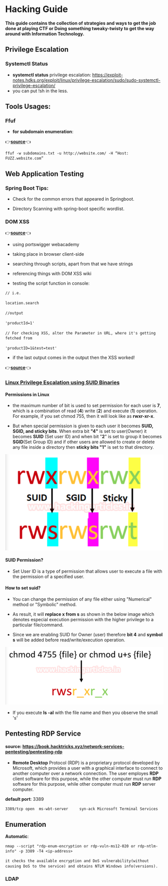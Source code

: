 # Hacking Guide

**This guide contains the collection of strategies and ways to get the job done at playing CTF or Doing something tweaky-twisty to get the way around with Information Technology.**

## Privilege Escalation

### Systemctl Status

- **systemctl status** privilege escalation: https://exploit-notes.hdks.org/exploit/linux/privilege-escalation/sudo/sudo-systemctl-privilege-escalation/
- you can put !sh in the less.

## Tools Usages:

### Ffuf

- **for subdomain enumeration**:

👉[**source**](https://medium.com/quiknapp/fuzz-faster-with-ffuf-c18c031fc480)👈
```
ffuf -w subdomains.txt -u http://website.com/ -H “Host: FUZZ.website.com”
```

## Web Application Testing

### Spring Boot Tips:

- Check for the common errors that appeared in Springboot.

- Directory Scanning with spring-boot specific wordlist.

### DOM XSS

👉[**source**](https://www.youtube.com/watch?v=ojiOCfg-FXU)👈

- using portswigger webacademy

- taking place in browser client-side

- searching through scripts, apart from that we have strings

- referencing things with DOM XSS wiki

- testing the script function in console:

```
// i.e.

location.search

//output

'productId=1'

// For checking XSS, alter the Parameter in URL, where it's getting fetched from

'productID=1&test=test'
```

- if the last output comes in the output then the XSS worked!

👉[**source**](https://www.youtube.com/watch?v=_3Wgx1FabIo)👈

### [Linux Privilege Escalation using SUID Binaries](https://www.hackingarticles.in/linux-privilege-escalation-using-suid-binaries/)

#### Permissions in Linux

- the maximum number of bit is used to set permission for each user is **7**, which is a combination of read (**4**) write (**2**) and execute (**1**) operation. For example, if you set chmod 755, then it will look like as **rwxr-xr-x**.

- But when special permission is given to each user it becomes **SUID, SGID, and sticky bits**. When extra bit **"4"** is set to user(Owner) it becomes **SUID** (Set user ID) and when bit "**2**" is set to group it becomes **SGID**(Set Group ID) and if other users are allowed to create or delete any file inside a directory then **sticky bits "1"** is set to that directory.

![img01](imgs/hg_img01.png)

#### SUID Permission?

- Set User ID is a type of permission that allows user to execute a file with the permission of a specified user.

#### How to set suid?

- You can change the permission of any file either using "Numerical" method or "Symbolic" method.

- As result, it will **replace x from s** as shown in the below image which denotes especial execution permission with the higher privilege to a particular file/command.

- Since we are enabling SUID for Owner (user) therefore **bit 4** and **symbol s** will be added before read/write/execution operation.

![img02](imgs/hg_img02.png)

- If you execute **ls -al** with the file name and then you observe the small 's' 

## Pentesting RDP Service

#### source: https://book.hacktricks.xyz/network-services-pentesting/pentesting-rdp

- **Remote Desktop** Protocol (RDP) is a proprietary protocol developed by Microsoft, which provides a user with a graphical interface to connect to another computer over a network connection. The user employes **RDP** client software for this purpose, while the other computer must run **RDP** software for this purpose, while other computer must run **RDP** server computer.

**default port**: 3389

```
3389/tcp open  ms-wbt-server     syn-ack Microsoft Terminal Services
```

## Enumeration

**Automatic**:

```
nmap --script "rdp-enum-encryption or rdp-vuln-ms12-020 or rdp-ntlm-info" -p 3389 -T4 <ip-address>
```

`it checks the available encryption and DoS vulnerability(without causing DoS to the service) and obtains NTLM Windows info(versions).`

### LDAP


